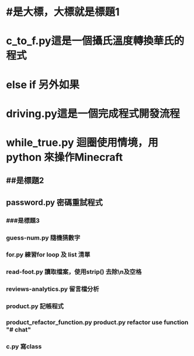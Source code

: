 # #是大標，大標就是標題1
# c_to_f.py這是一個攝氏溫度轉換華氏的程式
# else if 另外如果
# driving.py這是一個完成程式開發流程
# while_true.py 迴圈使用情境，用python 來操作Minecraft
## ##是標題2 
## password.py 密碼重試程式
### ###是標題3
### guess-num.py 隨機猜數字
### for.py 練習for loop 及 list 清單
### read-foot.py 讀取檔案，使用strip() 去除\n及空格
### reviews-analytics.py 留言檔分析
### product.py 記帳程式
### product_refactor_function.py  product.py  refactor use function "# chat" 
### c.py  寫class
